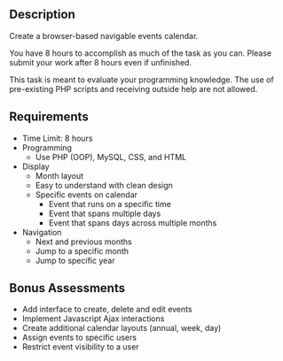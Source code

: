 ## Description
Create a browser-based navigable events calendar.

You have 8 hours to accomplish as much of the task as you can.  Please submit your work after 8 hours even if unfinished.

This task is meant to evaluate your programming knowledge. The use of pre-existing PHP scripts and receiving outside help are not allowed.

## Requirements
- Time Limit: 8 hours
- Programming
  - Use PHP (OOP), MySQL, CSS, and HTML
- Display
  - Month layout
  - Easy to understand with clean design
  - Specific events on calendar
    - Event that runs on a specific time
    - Event that spans multiple days
    - Event that spans days across multiple months
- Navigation
  - Next and previous months
  - Jump to a specific month
  - Jump to specific year

## Bonus Assessments
- Add interface to create, delete and edit events
- Implement Javascript Ajax interactions
- Create additional calendar layouts (annual, week, day)
- Assign events to specific users
- Restrict event visibility to a user
